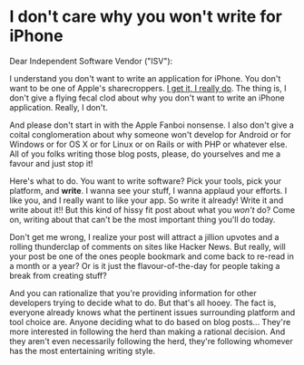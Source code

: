 I don't care why you won't write for iPhone
===

Dear Independent Software Vendor ("ISV"):

I understand you don't want to write an application for iPhone. You don't want to be one of Apple's sharecroppers. [I get it, I really do](http://weblog.raganwald.com/2004/11/sharecropping-in-orchard.html "Sharecropping in the Orchard"). The thing is, I don't give a flying fecal clod about why you don't want to write an iPhone application. Really, I don't.

And please don't start in with the Apple Fanboi nonsense. I also don't give a coital conglomeration about why someone won't develop for Android or for Windows or for OS X or for Linux or on Rails or with PHP or whatever else. All of you folks writing those blog posts, please, do yourselves and me a favour and just stop it!

Here's what to do. You want to write software? Pick your tools, pick your platform, and **write**. I wanna see your stuff, I wanna applaud your efforts. I like you, and I really want to like your app. So write it already! Write it and write about it!! But this kind of hissy fit post about what you *won't* do? Come on, writing about that can't be the most important thing you'll do today.

Don't get me wrong, I realize your post will attract a jillion upvotes and a rolling thunderclap of comments on sites like Hacker News. But really, will your post be one of the ones people bookmark and come back to re-read in a month or a year? Or is it just the flavour-of-the-day for people taking a break from creating stuff?

And you can rationalize that you're providing information for other developers trying to decide what to do. But that's all hooey. The fact is, everyone already knows what the pertinent issues surrounding platform and tool choice are. Anyone deciding what to do based on blog posts... They're more interested in following the herd than making a rational decision. And they aren't even necessarily following the herd, they're following whomever has the most entertaining writing style. 